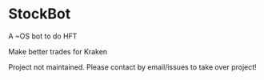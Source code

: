 # StockBot
A ~OS bot to do HFT


Make better trades for Kraken

Project not maintained. Please contact by email/issues to take over project!

